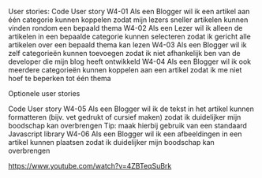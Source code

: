 User stories:
Code
User story
W4-01
Als een Blogger wil ik een artikel aan één categorie kunnen koppelen zodat mijn lezers sneller artikelen kunnen vinden rondom een bepaald thema
W4-02
Als een Lezer wil ik alleen de artikelen in een bepaalde categorie kunnen selecteren zodat ik gericht alle artikelen over een bepaald thema kan lezen
W4-03
Als een Blogger wil ik zelf categorieën kunnen toevoegen zodat ik niet afhankelijk ben van de developer die mijn blog heeft ontwikkeld
W4-04
Als een Blogger wil ik ook meerdere categorieën kunnen koppelen aan een artikel zodat ik me niet hoef te beperken tot één thema

Optionele user stories

Code
User story
W4-05
Als een Blogger wil ik de tekst in het artikel kunnen formatteren (bijv. vet gedrukt of cursief maken) zodat ik duidelijker mijn boodschap kan overbrengen
Tip: maak hierbij gebruik van een standaard Javascript library
W4-06
Als een Blogger wil ik een afbeeldingen in een artikel kunnen plaatsen zodat ik duidelijker mijn boodschap kan overbrengen


https://www.youtube.com/watch?v=4ZBTeqSuBrk

